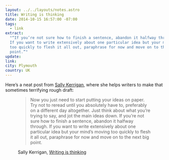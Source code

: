 ```yaml
---
layout: ../../layouts/notes.astro
title: Writing is thinking
date: 2014-10-15 16:57:00 -07:00
tags:
  - link
extract:
  "“If you’re not sure how to finish a sentence, abandon it halfway through.
  If you want to write extensively about one particular idea but your mind’s moving
  too quickly to flesh it all out, paraphrase for now and move on to the next big
  point.”"
update:
link:
city: Plymouth
country: UK
---
```


Here’s a neat post from [Sally Kerrigan](http://draftwerk.com/), where she helps writers to make that sometimes terrifying rough draft:

<figure>
    <blockquote>
    <p>Now you just need to start putting your ideas on paper. Try not to reread until you absolutely have to, preferably on a different day altogether. Just think about what you’re trying to say, and jot the main ideas down. If you’re not sure how to finish a sentence, abandon it halfway through. If you want to write extensively about one particular idea but your mind’s moving too quickly to flesh it all out, paraphrase for now and move on to the next big point.</p>
    </blockquote>
    <figcaption class="cite">
        <p>Sally Kerrigan, <a href="http://alistapart.com/article/writing-is-thinking">Writing is thinking</a></p>
    </figcaption>
</figure>
